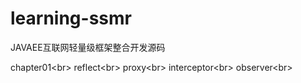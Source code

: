 # learning-ssmr
JAVAEE互联网轻量级框架整合开发源码

chapter01\<br>
   reflect\<br>
   proxy\<br>
   interceptor\<br>
   observer\<br>
   
   ``````
